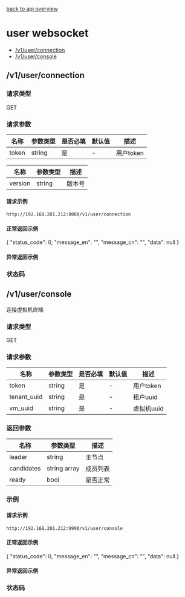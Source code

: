 [back to api overview](../api_overview.md#api)

# user websocket
* [/v1/user/connection](user.md#/v1/user/connection)
* [/v1/user/console](user.md#/v1/user/console)



## /v1/user/connection
### 请求类型
GET

### 请求参数

 名称 | 参数类型 | 是否必填 | 默认值 | 描述 
--- |---|---|--- |---
token|string|是|-|用户token




名称|参数类型|描述 
---|---|---
version|string|版本号

#### 请求示例
```
http://192.168.201.212:8080/v1/user/connection
```

#### 正常返回示例
{
  "status_code": 0,
  "message_en": "",
  "message_cn": "",
  "data": null
}
#### 异常返回示例

### 状态码


## /v1/user/console
连接虚拟机终端
### 请求类型
GET

### 请求参数

 名称 | 参数类型 | 是否必填 | 默认值 | 描述 
--- |---|---|--- |---
token|string|是|-|用户token
tenant_uuid|string|是|-|租户uuid
vm_uuid|string|是|-|虚拟机uuid


### 返回参数

名称|参数类型|描述 
---|---|---
leader|string|主节点
candidates|string array|成员列表
ready|bool|是否正常

### 示例

#### 请求示例
```
http://192.168.201.212:9990/v1/user/console
```

#### 正常返回示例
{
  "status_code": 0,
  "message_en": "",
  "message_cn": "",
  "data": null
}

#### 异常返回示例

### 状态码




